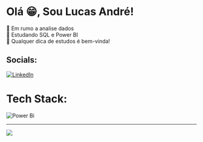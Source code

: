 # Olá 😁, Sou Lucas André!
🔭 Em rumo a analise dados<br>🌱 Estudando SQL e Power BI <br>🤝 Qualquer dica de estudos é bem-vinda!


## Socials:
[![LinkedIn](https://img.shields.io/badge/LinkedIn-%230077B5.svg?logo=linkedin&logoColor=white)](https://linkedin.com/in/https://www.linkedin.com/in/ls-andre/) 

# Tech Stack:
![Power Bi](https://img.shields.io/badge/power_bi-F2C811?style=for-the-badge&logo=powerbi&logoColor=black)

---
[![](https://visitcount.itsvg.in/api?id=MrSantoz&icon=0&color=4)](https://visitcount.itsvg.in)

<!-- Proudly created with GPRM ( https://gprm.itsvg.in ) -->
